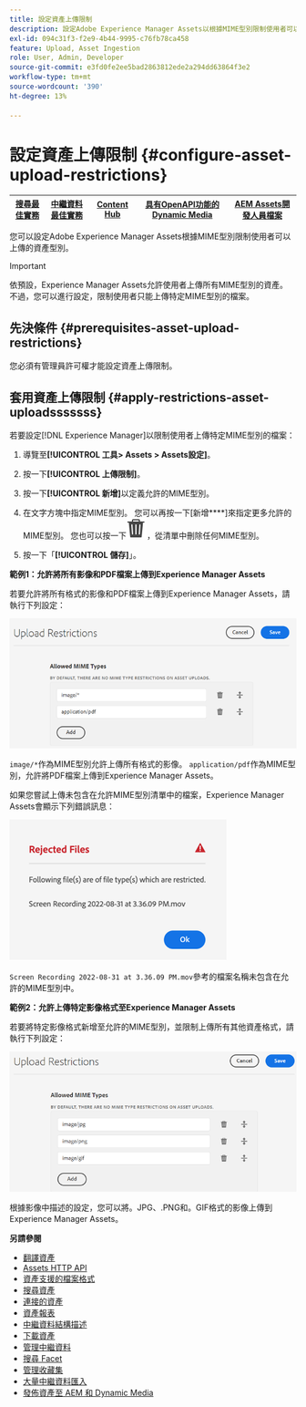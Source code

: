 ```yaml
---
title: 設定資產上傳限制
description: 設定Adobe Experience Manager Assets以根據MIME型別限制使用者可以上傳的資產型別。 它有助於防止意外上傳不需要的格式和惡意檔案。
exl-id: 094c31f3-f2e9-4b44-9995-c76fb78ca458
feature: Upload, Asset Ingestion
role: User, Admin, Developer
source-git-commit: e3fd0fe2ee5bad2863812ede2a294dd63864f3e2
workflow-type: tm+mt
source-wordcount: '390'
ht-degree: 13%

---
```


# 設定資產上傳限制 {#configure-asset-upload-restrictions}

| [搜尋最佳實務](/help/assets/search-best-practices.md) | [中繼資料最佳實務](/help/assets/metadata-best-practices.md) | [Content Hub](/help/assets/product-overview.md) | [具有OpenAPI功能的Dynamic Media](/help/assets/dynamic-media-open-apis-overview.md) | [AEM Assets開發人員檔案](https://developer.adobe.com/experience-cloud/experience-manager-apis/) |
| ------------- | --------------------------- |---------|----|-----|

您可以設定Adobe Experience Manager Assets根據MIME型別限制使用者可以上傳的資產型別。

>[!IMPORTANT]
>
>依預設，Experience Manager Assets允許使用者上傳所有MIME型別的資產。 不過，您可以進行設定，限制使用者只能上傳特定MIME型別的檔案。

## 先決條件 {#prerequisites-asset-upload-restrictions}

您必須有管理員許可權才能設定資產上傳限制。

## 套用資產上傳限制 {#apply-restrictions-asset-uploadsssssss}

若要設定[!DNL Experience Manager]以限制使用者上傳特定MIME型別的檔案：

1. 導覽至&#x200B;**[!UICONTROL 工具> Assets > Assets設定]**。

1. 按一下&#x200B;**[!UICONTROL 上傳限制]**。

1. 按一下&#x200B;**[!UICONTROL 新增]**&#x200B;以定義允許的MIME型別。

1. 在文字方塊中指定MIME型別。 您可以再按一下[新增&#x200B;****]來指定更多允許的MIME型別。 您也可以按一下![刪除圖示](assets/delete-icon.svg)，從清單中刪除任何MIME型別。

1. 按一下「**[!UICONTROL 儲存]**」。

**範例1：允許將所有影像和PDF檔案上傳到Experience Manager Assets**

若要允許將所有格式的影像和PDF檔案上傳到Experience Manager Assets，請執行下列設定：

![資產上傳限制](assets/asset-upload-restrictions.png)

`image/*`作為MIME型別允許上傳所有格式的影像。 `application/pdf`作為MIME型別，允許將PDF檔案上傳到Experience Manager Assets。

如果您嘗試上傳未包含在允許MIME型別清單中的檔案，Experience Manager Assets會顯示下列錯誤訊息：

![限制的檔案](assets/asset-upload-restricted-files.png)

`Screen Recording 2022-08-31 at 3.36.09 PM.mov`參考的檔案名稱未包含在允許的MIME型別中。

**範例2：允許上傳特定影像格式至Experience Manager Assets**

若要將特定影像格式新增至允許的MIME型別，並限制上傳所有其他資產格式，請執行下列設定：

![資產限制](assets/asset-restrictions.png)

根據影像中描述的設定，您可以將。JPG、.PNG和。GIF格式的影像上傳到Experience Manager Assets。

**另請參閱**

* [翻譯資產](translate-assets.md)
* [Assets HTTP API](mac-api-assets.md)
* [資產支援的檔案格式](file-format-support.md)
* [搜尋資產](search-assets.md)
* [連接的資產](use-assets-across-connected-assets-instances.md)
* [資產報表](asset-reports.md)
* [中繼資料結構描述](metadata-schemas.md)
* [下載資產](download-assets-from-aem.md)
* [管理中繼資料](manage-metadata.md)
* [搜尋 Facet](search-facets.md)
* [管理收藏集](manage-collections.md)
* [大量中繼資料匯入](metadata-import-export.md)
* [發佈資產至 AEM 和 Dynamic Media](/help/assets/publish-assets-to-aem-and-dm.md)
